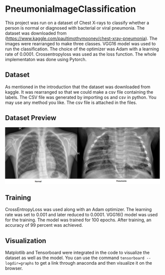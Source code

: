 # PneumoniaImageClassification
This project was run on a dataset of Chest X-rays to classify whether a person is normal or diagnosed with bacterial or viral pneumonia. The dataset was downloaded from (https://www.kaggle.com/paultimothymooney/chest-xray-pneumonia). The images were rearranged to make three classes. VGG16 model was used to run the classification. The choice of the optimizer was Adam with a learning rate of 0.0001. Crossentropyloss was used as the loss function. The whole implementaton was done using Pytorch.
## Dataset
As mentioned in the introduction that the dataset was downloaded from kaggle. It was rearranged so that we could make a csv file containing the labels. The CSV file was generated by importing os and csv in python. You may use any method you like. The csv file is attached in the files.

## Dataset Preview
<img src="preview.png">

## Training
CrossEntropyLoss was used along with an Adam optimizer. The learning rate was set to 0.001 and later reduced to 0.0001. VGG16() model was used for the training. The model was trained for 100 epochs. After training, an accuracy of 99 percent was achieved. 
## Visualization
Matplotlib and Tensorboard were integrated in the code to visualize the dataset as well as the model. You can use the command `tensorboard --logdir=graphs` to get a link through anaconda and then visualize it on the browser.
